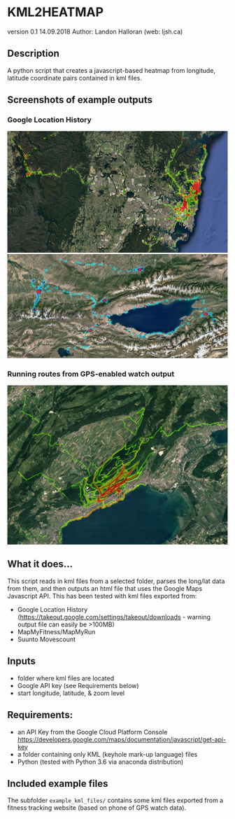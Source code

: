 # KML2HEATMAP

version 0.1
14.09.2018
Author: Landon Halloran (web: ljsh.ca)

## Description
A python script that creates a javascript-based heatmap from longitude, latitude coordinate pairs contained in kml files.

## Screenshots of example outputs

### Google Location History
![example1](example_images/screenshot1.png)
![example2](example_images/screenshot2.png)

### Running routes from GPS-enabled watch output
![example3](example_images/screenshot3.png)

## What it does...
This script reads in kml files from a selected folder, parses the long/lat data from them, and then outputs an html file that uses the Google Maps Javascript API.
This has been tested with kml files exported from: 
- Google Location History (https://takeout.google.com/settings/takeout/downloads - warning output file can easily be >100MB)
- MapMyFitness/MapMyRun
- Suunto Movescount

## Inputs
- folder where kml files are located
- Google API key (see Requirements below)
- start longitude, latitude, & zoom level 

## Requirements:
- an API Key from the Google Cloud Platform Console https://developers.google.com/maps/documentation/javascript/get-api-key
- a folder containing only KML (keyhole mark-up language) files
- Python (tested with Python 3.6 via anaconda distribution)

## Included example files 
The subfolder `example_kml_files/` contains some kml files exported from a fitness tracking website (based on phone of GPS watch data).